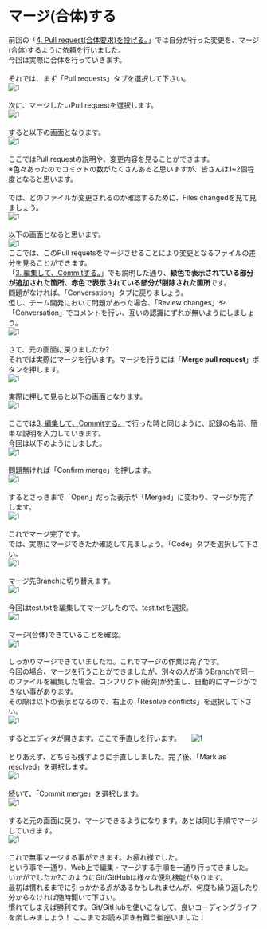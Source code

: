 # マージ(合体)する
前回の「[4. Pull request(合体要求)を投げる。](https://github.com/ElectronicsDesign/Welcome/blob/master/manual/4.md)」では自分が行った変更を、マージ(合体)するように依頼を行いました。  
今回は実際に合体を行っていきます。  
<br />
それでは、まず「Pull requests」タブを選択して下さい。  
![1](https://github.com/ElectronicsDesign/Welcome/blob/photo-up/img/mr1.png?raw=true "1")  
<br />
次に、マージしたいPull requestを選択します。  
![1](https://github.com/ElectronicsDesign/Welcome/blob/photo-up/img/mr2.png?raw=true "1")  
<br />
すると以下の画面となります。  
![1](https://github.com/ElectronicsDesign/Welcome/blob/photo-up/img/mr3.png?raw=true "1")  
<br />
ここではPull requestの説明や、変更内容を見ることができます。  
※色々あったのでコミットの数がたくさんあると思いますが、皆さんは1~2個程度となると思います。  
<br />
では、どのファイルが変更されるのか確認するために、Files changedを見て見ましょう。  
![1](https://github.com/ElectronicsDesign/Welcome/blob/photo-up/img/mr4.png?raw=true "1")  
<br />
以下の画面となると思います。  
![1](https://github.com/ElectronicsDesign/Welcome/blob/photo-up/img/mr5.png?raw=true "1")
<br />
ここでは、このPull requetsをマージさせることにより変更となるファイルの差分を見ることができます。  
「[3. 編集して、Commitする。](https://github.com/ElectronicsDesign/Welcome/blob/master/manual/3.md)」でも説明した通り、**緑色で表示されている部分が追加された箇所、赤色で表示されている部分が削除された箇所**です。  
問題がなければ、「Conversation」タブに戻りましょう。  
但し、チーム開発において問題があった場合、「Review changes」や「Conversation」でコメントを行い、互いの認識にずれが無いようにしましょう。  
![1](https://github.com/ElectronicsDesign/Welcome/blob/photo-up/img/mr6.png?raw=true "1")  
<br />
さて、元の画面に戻りましたか?  
それでは実際にマージを行います。マージを行うには「**Merge pull request**」ボタンを押します。  
![1](https://github.com/ElectronicsDesign/Welcome/blob/photo-up/img/mr7.png?raw=true "1")  
<br />
実際に押して見ると以下の画面となります。  
![1](https://github.com/ElectronicsDesign/Welcome/blob/photo-up/img/mr8.png?raw=true "1")  
<br />
ここでは[3. 編集して、Commitする。](https://github.com/ElectronicsDesign/Welcome/blob/master/manual/3.md)で行った時と同じように、記録の名前、簡単な説明を入力していきます。  
今回は以下のようにしました。  
![1](https://github.com/ElectronicsDesign/Welcome/blob/photo-up/img/mr9.png?raw=true "1")  
<br />
問題無ければ「Confirm merge」を押します。  
![1](https://github.com/ElectronicsDesign/Welcome/blob/photo-up/img/mr10.png?raw=true "1")  
<br />
するとさっきまで「Open」だった表示が「Merged」に変わり、マージが完了します。  
![1](https://github.com/ElectronicsDesign/Welcome/blob/photo-up/img/mr11.png?raw=true "1")  
<br />
これでマージ完了です。  
では、実際にマージできたか確認して見ましょう。「Code」タブを選択して下さい。  
![1](https://github.com/ElectronicsDesign/Welcome/blob/photo-up/img/mr12.png?raw=true "1")  
<br />
マージ先Branchに切り替えます。  
![1](https://github.com/ElectronicsDesign/Welcome/blob/photo-up/img/mr13.png?raw=true "1")  
<br />
今回はtest.txtを編集してマージしたので、test.txtを選択。  
![1](https://github.com/ElectronicsDesign/Welcome/blob/photo-up/img/mr14.png?raw=true "1")  
<br />
マージ(合体)できていることを確認。  
![1](https://github.com/ElectronicsDesign/Welcome/blob/photo-up/img/mr15.png?raw=true "1")  
<br />
しっかりマージできていましたね。これでマージの作業は完了です。  
今回の場合、マージを行うことができましたが、別々の人が違うBranchで同一のファイルを編集した場合、コンフリクト(衝突)が発生し、自動的にマージができない事があります。  
その際は以下の表示となるので、右上の「Resolve conflicts」を選択して下さい。  
![1](https://github.com/ElectronicsDesign/Welcome/blob/photo-up/img/mr16.png?raw=true "1")  
<br />
するとエディタが開きます。ここで手直しを行います。 　
![1](https://github.com/ElectronicsDesign/Welcome/blob/photo-up/img/mr17.png?raw=true "1")  
<br />
とりあえず、どちらも残すように手直ししました。完了後、「Mark as resolved」を選択します。  
![1](https://github.com/ElectronicsDesign/Welcome/blob/photo-up/img/mr18.png?raw=true "1")  
<br />
続いて、「Commit merge」を選択します。  
![1](https://github.com/ElectronicsDesign/Welcome/blob/photo-up/img/mr19.png?raw=true "1")  
<br />
すると元の画面に戻り、マージできるようになります。あとは同じ手順でマージしていきます。  
![1](https://github.com/ElectronicsDesign/Welcome/blob/photo-up/img/mr20.png?raw=true "1")  
<br />
これで無事マージする事ができます。お疲れ様でした。  
という事で一通り、Web上で編集・マージする手順を一通り行ってきました。  
いかがでしたか?このようにGit/GitHubは様々な便利機能があります。  
最初は慣れるまでに引っかかる点があるかもしれませんが、何度も繰り返したり分からなければ随時聞いて下さい。  
慣れてしまえば勝利です。Git/GitHubを使いこなして、良いコーディングライフを楽しみましょう！
ここまでお読み頂き有難う御座いました！
